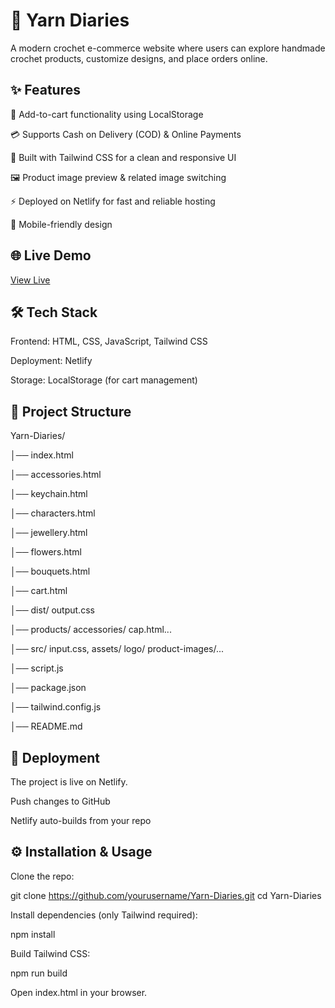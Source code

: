 # 🧶 Yarn Diaries

A modern crochet e-commerce website where users can explore handmade crochet products, customize designs, and place orders online.



## ✨ Features

🛒 Add-to-cart functionality using LocalStorage

💳 Supports Cash on Delivery (COD) & Online Payments

🎨 Built with Tailwind CSS for a clean and responsive UI

🖼️ Product image preview & related image switching

⚡ Deployed on Netlify for fast and reliable hosting

📱 Mobile-friendly design



## 🌐 Live Demo

[View Live](https://yarndiaries.netlify.app/)



## 🛠️ Tech Stack

Frontend: HTML, CSS, JavaScript, Tailwind CSS

Deployment: Netlify

Storage: LocalStorage (for cart management)



## 📂 Project Structure

Yarn-Diaries/

│── index.html

│── accessories.html

│── keychain.html

│── characters.html

│── jewellery.html

│── flowers.html

│── bouquets.html

│── cart.html

│── dist/ output.css

│── products/ accessories/ cap.html...

│── src/ input.css, assets/ logo/ product-images/...

│── script.js

│── package.json

│── tailwind.config.js

│── README.md



## 🚀 Deployment

The project is live on Netlify.

Push changes to GitHub

Netlify auto-builds from your repo



## ⚙️ Installation & Usage

Clone the repo:

git clone https://github.com/yourusername/Yarn-Diaries.git
cd Yarn-Diaries

Install dependencies (only Tailwind required):

npm install

Build Tailwind CSS:

npm run build

Open index.html in your browser.
